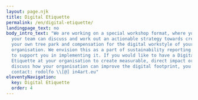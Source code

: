 ```yaml
---
layout: page.njk
title: Digital Etiquette
permalink: /en/digital-etiquette/
landingpage_text: no
body_intro_text: "We are working on a special workshop format, where you and
  your team can discuss and work out an actionable strategy towards creating
  your own tree park and compensation for the digital workstyle of your
  organisation. We envision this as a part of sustainability reporting and want
  to support you in implementing it. If you would like to have a Digital
  Etiquette at your organisation to create measurable, direct impact or want to
  discuss how your organisation can improve the digital footprint, you can
  contact: rodolfo \\[@] in4art.eu"
eleventyNavigation:
  key: Digital Etiquette
  order: 4
---
```

